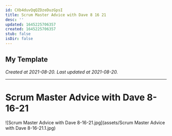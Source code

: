 ```yaml
---
id: CXb4duvQqQZDzeDuzGpsI
title: Scrum Master Advice with Dave 8 16 21
desc: ''
updated: 1645225706357
created: 1645225706357
stub: false
isDir: false
---
```

My Template
---

_Created at 2021-08-20._
_Last updated at 2021-08-20._




---

# Scrum Master Advice with Dave 8-16-21


![Scrum Master Advice with Dave 8-16-21.jpg](assets/Scrum Master Advice with Dave 8-16-21.1.jpg)

